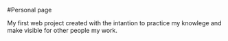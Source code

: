 #Personal page

My first web project created with the intantion to practice my knowlege and make visible for other people my work.

